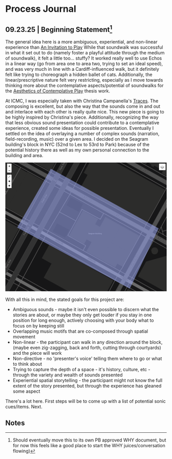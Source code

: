 # Process Journal

## 09.23.25 | Beginning Statement[^1]

The general idea here is a more ambiguous, experiential, and non-linear experience than [An Invitation to Play](https://www.mouseandthebillionaire.com/aitp/) While that soundwalk was successful in what it set out to do (namely foster a playful attitude through the medium of soundwalk), it felt a little too... stuffy? It worked really well to use Echos in a linear way (go from area one to area two, trying to set an ideal speed), and was very much in line with a Cardiff-influenced walk, but it definitely felt like trying to choreograph a hidden ballet of cats. Additionally, the linear/prescriptive nature felt very restricting, especially as I move towards thinking more about the contemplative aspects/potential of soundwalks for the [Aesthetics of Contemplative Play](https://github.com/mouseandthebillionaire/planetVelocityMap) thesis work.

At ICMC, I was especially taken with Christina Campanella's [Traces](https://explore.echoes.xyz/collections/6UbRIosluXC02wMw). The composing is excellent, but also the way that the sounds come in and out and interlace with each other is really quite nice. This new piece is going to be highly inspired by Christina's piece. Additionally, recognizing the way that less obvious sound presentation could contribute to a contemplative experience, created some ideas for possible presentation. Eventually I settled on the idea of overlaying a number of complex sounds (narration, field-recording, music) over a given area. I decided on the Seagram building's block in NYC (52nd to Lex to 53rd to Park) because of the potential history there as well as my own personal connection to the building and area. 

![Initial Map](Media/initialEcho.png)

With all this in mind, the stated goals for this project are:
- Ambiguous sounds - maybe it isn't even possible to discern what the stories are about, or maybe they only get louder if you stay in one position for long enough, actively choosing with your body what to focus on by keeping still
- Overlapping music motifs that are co-composed through spatial movement
- Non-linear - the participant can walk in any direction around the block, (maybe even zig-zagging, back and forth, cutting through courtyards) and the piece will work
- Non-directive - no 'presenter's voice' telling them where to go or what to think about
- Trying to capture the depth of a space - it's history, culture, etc - through the variety and wealth of sounds presented
- Experiential spatial storytelling - the participant might not know the full extent of the story presented, but through the experience has gleaned some aspect

There's a lot here. First steps will be to come up with a list of potential sonic cues/items. Next.

## Notes

[^1]: Should eventually move this to its own PB approved WHY document, but for now this feels like a good place to start the WHY juices/conversation flowing)
